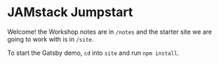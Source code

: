 # JAMstack Jumpstart

Welcome! the Workshop notes are in `/notes` and the starter site we are going to work with is in `/site`.

To start the Gatsby demo, `cd` into `site` and run `npm install`.
